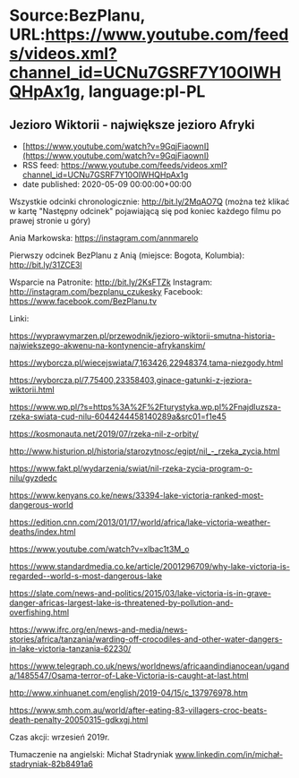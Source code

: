 # Source:BezPlanu, URL:https://www.youtube.com/feeds/videos.xml?channel_id=UCNu7GSRF7Y10OIWHQHpAx1g, language:pl-PL

## Jezioro Wiktorii - największe jezioro Afryki
 - [https://www.youtube.com/watch?v=9GqjFiaownI](https://www.youtube.com/watch?v=9GqjFiaownI)
 - RSS feed: https://www.youtube.com/feeds/videos.xml?channel_id=UCNu7GSRF7Y10OIWHQHpAx1g
 - date published: 2020-05-09 00:00:00+00:00

Wszystkie odcinki chronologicznie: http://bit.ly/2MqAO7Q
(można też klikać w kartę "Następny odcinek" pojawiającą się pod koniec każdego filmu po prawej stronie u góry) 

Ania Markowska:
https://instagram.com/annmarelo

Pierwszy odcinek BezPlanu z Anią (miejsce: Bogota, Kolumbia):
http://bit.ly/31ZCE3l

Wsparcie na Patronite: http://bit.ly/2KsFTZk 
Instagram: http://instagram.com/bezplanu_czukesky 
Facebook: https://www.facebook.com/BezPlanu.tv 

Linki:

https://wyprawymarzen.pl/przewodnik/jezioro-wiktorii-smutna-historia-najwiekszego-akwenu-na-kontynencie-afrykanskim/

https://wyborcza.pl/wiecejswiata/7,163426,22948374,tama-niezgody.html

https://wyborcza.pl/7,75400,23358403,ginace-gatunki-z-jeziora-wiktorii.html

https://www.wp.pl/?s=https%3A%2F%2Fturystyka.wp.pl%2Fnajdluzsza-rzeka-swiata-cud-nilu-6044244458140289a&src01=f1e45

https://kosmonauta.net/2019/07/rzeka-nil-z-orbity/

http://www.histurion.pl/historia/starozytnosc/egipt/nil_-_rzeka_zycia.html

https://www.fakt.pl/wydarzenia/swiat/nil-rzeka-zycia-program-o-nilu/gyzdedc

https://www.kenyans.co.ke/news/33394-lake-victoria-ranked-most-dangerous-world

https://edition.cnn.com/2013/01/17/world/africa/lake-victoria-weather-deaths/index.html

https://www.youtube.com/watch?v=xlbac1t3M_o

https://www.standardmedia.co.ke/article/2001296709/why-lake-victoria-is-regarded--world-s-most-dangerous-lake

https://slate.com/news-and-politics/2015/03/lake-victoria-is-in-grave-danger-africas-largest-lake-is-threatened-by-pollution-and-overfishing.html

https://www.ifrc.org/en/news-and-media/news-stories/africa/tanzania/warding-off-crocodiles-and-other-water-dangers-in-lake-victoria-tanzania-62230/

https://www.telegraph.co.uk/news/worldnews/africaandindianocean/uganda/1485547/Osama-terror-of-Lake-Victoria-is-caught-at-last.html

http://www.xinhuanet.com/english/2019-04/15/c_137976978.htm

https://www.smh.com.au/world/after-eating-83-villagers-croc-beats-death-penalty-20050315-gdkxgj.html

Czas akcji: wrzesień 2019r.

Tłumaczenie na angielski: Michał Stadryniak
www.linkedin.com/in/michał-stadryniak-82b8491a6

